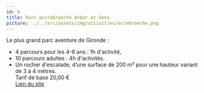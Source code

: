 ```yaml
---
id: 6
title: Parc accrobranche Arbor et Sens
picture: ../../src/assets/img/activities/acrobranche.png
---
```

Le plus grand parc aventure de Gironde :  
- 4 parcours pour les 4-6 ans : 1h d'activité,  
- 10 parcours adultes : 4h d'activités.  
- Un rocher d'escalade, d’une surface de 200 m² pour une hauteur variant de 3 à 4 mètres.  
Tarif de base 20,00 €  
[Lien du site](http://www.arbor-et-sens.fr)
